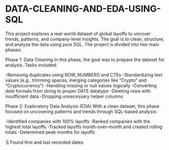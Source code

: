 # DATA-CLEANING-AND-EDA-USING-SQL

This project explores a real-world dataset of global layoffs to uncover trends, patterns, and company-level insights. The goal is to clean, structure, and analyze the data using pure SQL. The project is divided into two main phases:

Phase 1: Data Cleaning
In this phase, the goal was to prepare the dataset for analysis. Tasks included:

-Removing duplicates using ROW_NUMBER() and CTEs
-Standardizing text values (e.g., trimming spaces, merging categories like “Crypto” and “Cryptocurrency”)
-Handling missing or null values logically
-Converting date formats from string to proper DATE datatype
-Deleting rows with insufficient data
-Dropping unnecessary helper columns

Phase 2: Exploratory Data Analysis (EDA)
With a clean dataset, this phase focused on uncovering patterns and trends through SQL-based analysis:

-Identified companies with 100% layoffs
-Ranked companies with the highest total layoffs
-Tracked layoffs month-over-month and created rolling totals
-Determined peak months for layoffs

🗓️ Found first and last recorded dates
